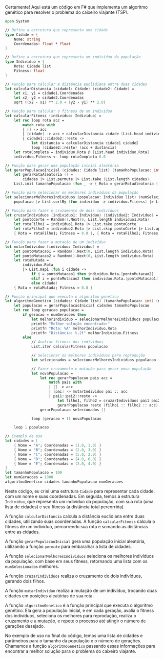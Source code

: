 Certamente! Aqui está um código em F# que implementa um algoritmo genético para resolver o problema do caixeiro viajante (TSP).

```fsharp
open System

// Define a estrutura que representa uma cidade
type Cidade = {
    Nome: string
    Coordenadas: float * float
}

// Define a estrutura que representa um indivíduo da população
type Individuo = {
    Rota: Cidade list
    Fitness: float
}

// Função para calcular a distância euclidiana entre duas cidades
let calcularDistancia (cidade1: Cidade) (cidade2: Cidade) =
    let x1, y1 = cidade1.Coordenadas
    let x2, y2 = cidade2.Coordenadas
    sqrt ((x2 - x1) ** 2.0 + (y2 - y1) ** 2.0)

// Função para calcular o fitness de um indivíduo
let calcularFitness (individuo: Individuo) =
    let rec loop rota acc =
        match rota with
        | [] -> acc
        | [cidade] -> acc + calcularDistancia cidade (List.head individuo.Rota)
        | cidade1::cidade2::resto ->
            let distancia = calcularDistancia cidade1 cidade2
            loop (cidade2::resto) (acc + distancia)
    let rotaCompleta = individuo.Rota @ [List.head individuo.Rota]
    individuo.Fitness <- loop rotaCompleta 0.0

// Função para gerar uma população inicial aleatória
let gerarPopulacaoInicial (cidades: Cidade list) (tamanhoPopulacao: int) =
    let gerarRotaAleatoria () =
        cidades |> List.permute |> List.take (List.length cidades)
    List.init tamanhoPopulacao (fun _ -> { Rota = gerarRotaAleatoria (); Fitness = 0.0 })

// Função para selecionar os melhores indivíduos da população
let selecionarMelhoresIndividuos (populacao: Individuo list) (numSelecionados: int) =
    populacao |> List.sortBy (fun individuo -> individuo.Fitness) |> List.take numSelecionados

// Função para fazer o cruzamento de dois indivíduos
let cruzarIndividuos (individuo1: Individuo) (individuo2: Individuo) =
    let pontoCorte = Random().Next(0, List.length individuo1.Rota)
    let rotaFilho1 = individuo1.Rota |> List.take pontoCorte
    let rotaFilho2 = individuo2.Rota |> List.skip pontoCorte |> List.append rotaFilho1
    { Rota = rotaFilho1; Fitness = 0.0 }, { Rota = rotaFilho2; Fitness = 0.0 }

// Função para fazer a mutação de um indivíduo
let mutarIndividuo (individuo: Individuo) =
    let pontoMutacao1 = Random().Next(0, List.length individuo.Rota)
    let pontoMutacao2 = Random().Next(0, List.length individuo.Rota)
    let rotaMutada =
        individuo.Rota
        |> List.mapi (fun i cidade ->
            if i = pontoMutacao1 then individuo.Rota.[pontoMutacao2]
            elif i = pontoMutacao2 then individuo.Rota.[pontoMutacao1]
            else cidade)
    { Rota = rotaMutada; Fitness = 0.0 }

// Função principal que executa o algoritmo genético
let algoritmoGenetico (cidades: Cidade list) (tamanhoPopulacao: int) (numGeracoes: int) =
    let populacao = gerarPopulacaoInicial cidades tamanhoPopulacao
    let rec loop geracao populacao =
        if geracao = numGeracoes then
            let melhorIndividuo = selecionarMelhoresIndividuos populacao 1 |> List.head
            printfn "Melhor solução encontrada:"
            printfn "Rota: %A" melhorIndividuo.Rota
            printfn "Distância: %.2f" melhorIndividuo.Fitness
        else
            // Avaliar fitness dos indivíduos
            List.iter calcularFitness populacao

            // Selecionar os melhores indivíduos para reprodução
            let selecionados = selecionarMelhoresIndividuos populacao (tamanhoPopulacao / 2)

            // Fazer cruzamento e mutação para gerar nova população
            let novaPopulacao =
                let rec gerarPopulacao pais acc =
                    match pais with
                    | [] -> acc
                    | [pai] -> mutarIndividuo pai :: acc
                    | pai1::pai2::resto ->
                        let filho1, filho2 = cruzarIndividuos pai1 pai2
                        gerarPopulacao resto (filho1 :: filho2 :: acc)
                gerarPopulacao selecionados []

            loop (geracao + 1) novaPopulacao

    loop 1 populacao

// Exemplo de uso
let cidades = [
    { Nome = "A"; Coordenadas = (1.0, 1.0) }
    { Nome = "B"; Coordenadas = (2.0, 3.0) }
    { Nome = "C"; Coordenadas = (5.0, 2.0) }
    { Nome = "D"; Coordenadas = (4.0, 6.0) }
    { Nome = "E"; Coordenadas = (3.0, 4.0) }
]
let tamanhoPopulacao = 100
let numGeracoes = 1000
algoritmoGenetico cidades tamanhoPopulacao numGeracoes
```

Neste código, eu criei uma estrutura `Cidade` para representar cada cidade, com um nome e suas coordenadas. Em seguida, temos a estrutura `Individuo`, que representa um indivíduo da população, com sua rota (uma lista de cidades) e seu fitness (a distância total percorrida).

A função `calcularDistancia` calcula a distância euclidiana entre duas cidades, utilizando suas coordenadas. A função `calcularFitness` calcula o fitness de um indivíduo, percorrendo sua rota e somando as distâncias entre as cidades.

A função `gerarPopulacaoInicial` gera uma população inicial aleatória, utilizando a função `permute` para embaralhar a lista de cidades.

A função `selecionarMelhoresIndividuos` seleciona os melhores indivíduos da população, com base em seus fitness, retornando uma lista com os `numSelecionados` melhores.

A função `cruzarIndividuos` realiza o cruzamento de dois indivíduos, gerando dois filhos.

A função `mutarIndividuo` realiza a mutação de um indivíduo, trocando duas cidades em posições aleatórias de sua rota.

A função `algoritmoGenetico` é a função principal que executa o algoritmo genético. Ela gera a população inicial, e em cada geração, avalia o fitness dos indivíduos, seleciona os melhores para reprodução, realiza o cruzamento e a mutação, e repete o processo até atingir o número de gerações desejado.

No exemplo de uso no final do código, temos uma lista de cidades e parâmetros para o tamanho da população e o número de gerações. Chamamos a função `algoritmoGenetico` passando essas informações para encontrar a melhor solução para o problema do caixeiro viajante.